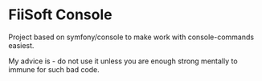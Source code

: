 # FiiSoft Console

Project based on symfony/console to make work with console-commands easiest. 

My advice is - do not use it unless you are enough strong mentally to immune for such bad code. 
